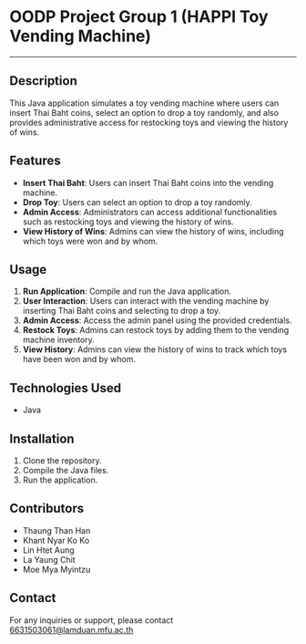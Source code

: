 # OODP Project Group 1 (HAPPI Toy Vending Machine)
-----


## Description
This Java application simulates a toy vending machine where users can insert Thai Baht coins, select an option to drop a toy randomly, and also provides administrative access for restocking toys and viewing the history of wins.

## Features
- **Insert Thai Baht**: Users can insert Thai Baht coins into the vending machine.
- **Drop Toy**: Users can select an option to drop a toy randomly.
- **Admin Access**: Administrators can access additional functionalities such as restocking toys and viewing the history of wins.
- **View History of Wins**: Admins can view the history of wins, including which toys were won and by whom.

## Usage
1. **Run Application**: Compile and run the Java application.
2. **User Interaction**: Users can interact with the vending machine by inserting Thai Baht coins and selecting to drop a toy.
3. **Admin Access**: Access the admin panel using the provided credentials.
4. **Restock Toys**: Admins can restock toys by adding them to the vending machine inventory.
5. **View History**: Admins can view the history of wins to track which toys have been won and by whom.

## Technologies Used
- Java

## Installation
1. Clone the repository.
2. Compile the Java files.
3. Run the application.

## Contributors
- Thaung Than Han
- Khant Nyar Ko Ko
- Lin Htet Aung
- La Yaung Chit
- Moe Mya Myintzu


## Contact
For any inquiries or support, please contact 6631503061@lamduan.mfu.ac.th
